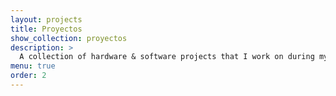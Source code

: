 ```yaml
---
layout: projects
title: Proyectos
show_collection: proyectos
description: >
  A collection of hardware & software projects that I work on during my graduation.
menu: true
order: 2
---
```

